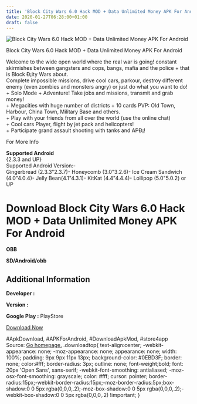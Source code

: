 ```yaml
---
title: 'Block City Wars 6.0 Hack MOD + Data Unlimited Money APK For Android'
date: 2020-01-27T06:28:00+01:00
draft: false
---
```


![Block City Wars 6.0 Hack MOD + Data Unlimited Money APK For Android](https://i0.wp.com/apkhome.net/wp-content/uploads/2016/11/Block-City-Wars-6.0.png "Block City Wars 6.0 Hack MOD + Data Unlimited Money APK For Android")

  

Block City Wars 6.0 Hack MOD + Data Unlimited Money APK For Android

Welcome to the wide open world where the real war is going! constant skirmishes between gangsters and cops, bangs, mafia and the police + that is Block Ð¡ity Wars about.  
Complete impossible missions, drive cool cars, parkour, destroy different enemy (even zombies and monsters angry) or just do what you want to do!  
\+ Solo Mode + Adventure! Take jobs and missions, transmit and grab money!  
\+ Megacities with huge number of districts + 10 cards PVP: Old Town, Harbour, China Town, Military Base and others.  
\+ Play with your friends from all over the world (use the online chat)  
\+ Cool cars Player, flight by jet pack and helicopters!  
\+ Participate grand assault shooting with tanks and APÐ¡!

For More Info

**Supported Android**  
{2.3.3 and UP}  
Supported Android Version:-  
Gingerbread (2.3.3"2.3.7)- Honeycomb (3.0"3.2.6)- Ice Cream Sandwich (4.0"4.0.4)- Jelly Bean(4.1"4.3.1)- KitKat (4.4"4.4.4)- Lollipop (5.0"5.0.2) or UP

Download Block City Wars 6.0 Hack MOD + Data Unlimited Money APK For Android
============================================================================

**OBB**

**SD/Android/obb**

Additional Information
----------------------

**Developer :**

**Version :**

**Google Play :** PlayStore

  

[Download Now](https://store4app.co/post/block-city-wars-6-0-hack-mod-data-unlimited-money-apk-for-android_1573671514)

  
#ApkDownload, #APKForAndroid, #DownloadApkMod, #store4app  
Source: [Go homepage.](https://store4app.co/post/block-city-wars-6-0-hack-mod-data-unlimited-money-apk-for-android_1573671514) .downloadtop{ text-align:center; -webkit-appearance: none; -moz-appearance: none; appearance: none; width: 100%; padding: 9px 9px 11px 13px; background-color: #0EBD3F; border: none; color:#fff; border-radius: 3px; outline: none; font-weight;bold; font: 20px 'Open Sans', sans-serif; -webkit-font-smoothing: antialiased; -moz-osx-font-smoothing: grayscale; color: #fff; cursor: pointer; border-radius:15px;-webkit-border-radius:15px;-moz-border-radius:5px;box-shadow:0 0 5px rgba(0,0,0,.2);-moz-box-shadow:0 0 5px rgba(0,0,0,.2);-webkit-box-shadow:0 0 5px rgba(0,0,0,.2) !important; }